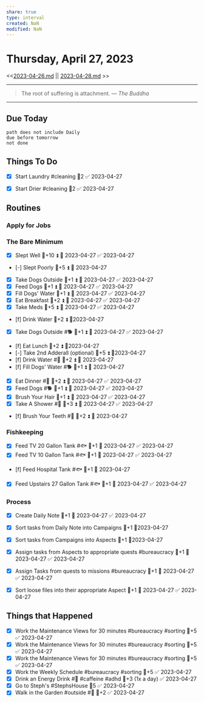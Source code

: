 ```yaml
---
share: true
type: interval
created: NaN 
modified: NaN
---
```

# Thursday, April 27, 2023
<<[2023-04-26.md](./2023-04-26.md) || [2023-04-28.md](./2023-04-28.md) >>

---

> The root of suffering is attachment.
> — <cite>The Buddha</cite>

---
## Due Today
```tasks
path does not include Daily
due before tomorrow
not done
```

## Things To Do






















- [x] Start Laundry #cleaning 🥄2 ✅ 2023-04-27
- [x] Start Drier #cleaning 🥄2 ✅ 2023-04-27




## Routines
### Apply for Jobs


### The Bare Minimum
- [x] Slept Well 🥄+10 ⏫ 📅 2023-04-27 ✅ 2023-04-27
- [-] Slept Poorly 🥄+5 ⏫ 📅 2023-04-27
- [x] Take Dogs Outside  🥄+1 ⏫ 📅 2023-04-27 ✅ 2023-04-27
- [x] Feed Dogs 🥄+1 ⏫ 📅 2023-04-27 ✅ 2023-04-27
- [x] Fill Dogs' Water 🥄+1 ⏫ 📅 2023-04-27 ✅ 2023-04-27
- [x] Eat Breakfast 🥄+2 ⏫ 📅 2023-04-27 ✅ 2023-04-27
- [x] Take Meds  🥄+5 ⏫ 📅 2023-04-27 ✅ 2023-04-27
- [f] Drink Water  🥄+2 ⏫ 📆2023-04-27
- [x] Take Dogs Outside #🐕 🥄+1 ⏫ 📅 2023-04-27 ✅ 2023-04-27
- [f] Eat Lunch 🥄+2 ⏫ 📆2023-04-27
- [-] Take 2nd Adderall (optional) 🥄+5 ⏫ 📆2023-04-27
- [f] Drink Water #🌊 🥄+2 ⏫ 📅 2023-04-27
- [f] Fill Dogs' Water #🐕 🥄+1 ⏫ 📅 2023-04-27
- [x] Eat Dinner #🍎 🥄+2 ⏫ 📅 2023-04-27 ✅ 2023-04-27
- [x] Feed Dogs #🐕 🥄+1 ⏫ 📅 2023-04-27 ✅ 2023-04-27
- [x] Brush Your Hair 🥄+1 ⏫ 📅 2023-04-27 ✅ 2023-04-27
- [x] Take A Shower #🚿 🥄+3 ⏫ 📅 2023-04-27 ✅ 2023-04-27
- [f] Brush Your Teeth #🚿 🥄+2 ⏫ 📅 2023-04-27


### Fishkeeping
- [x] Feed TV 20 Gallon Tank #🐟 🥄+1 📅 2023-04-27 ✅ 2023-04-27
- [x] Feed TV 10 Gallon Tank #🐟 🥄+1 📅 2023-04-27 ✅ 2023-04-27
- [f] Feed Hospital Tank #🐟 🥄+1 📅 2023-04-27
- [x] Feed Upstairs 27 Gallon Tank #🐟 🥄+1 📅 2023-04-27 ✅ 2023-04-27


### Process
- [x] Create Daily Note 🥄+1 📅 2023-04-27 ✅ 2023-04-27
- [x] Sort tasks from Daily Note into Campaigns 🥄+1 📆2023-04-27
- [x] Sort tasks from Campaigns into Aspects  🥄+1 📆2023-04-27
- [x] Assign tasks from Aspects to appropriate quests #bureaucracy 🥄+1 📅 2023-04-27 ✅ 2023-04-27
- [x] Assign Tasks from quests to missions #bureaucracy 🥄+1 📅 2023-04-27 ✅ 2023-04-27
- [x] Sort loose files into their appropriate Aspect 🥄+1 📅 2023-04-27 ✅ 2023-04-27




## Things that Happened
- [x] Work the Maintenance Views for 30 minutes #bureaucracy #sorting 🥄+5 ✅ 2023-04-27
- [x] Work the Maintenance Views for 30 minutes #bureaucracy #sorting 🥄+5 ✅ 2023-04-27
- [x] Work the Maintenance Views for 30 minutes #bureaucracy #sorting 🥄+5 ✅ 2023-04-27
- [x] Work the Weekly Schedule #bureaucracy #sorting 🥄+5 ✅ 2023-04-27
- [x] Drink an Energy Drink #💊 #caffeine #adhd 🥄+3 (1x a day) ✅ 2023-04-27
- [x] Go to Steph's #StephsHouse 🥄5 ✅ 2023-04-27
- [x] Walk in the Garden #outside #🌱 🥄+2 ✅ 2023-04-27